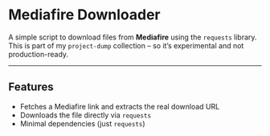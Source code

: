 # Mediafire Downloader

A simple script to download files from **Mediafire** using the `requests` library.  
This is part of my `project-dump` collection – so it’s experimental and not production-ready.

---

## Features
- Fetches a Mediafire link and extracts the real download URL  
- Downloads the file directly via `requests`  
- Minimal dependencies (just `requests`)
